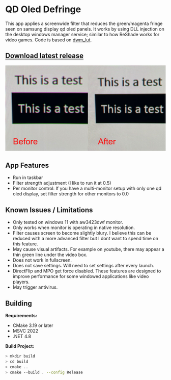 # QD Oled Defringe
This app applies a screenwide filter that reduces the green/magenta fringe seen on samsung display qd oled panels. It works by using DLL injection on the desktop windows manager service; similar to how ReShade works for video games. Code is based on [dwm_lut](https://github.com/lauralex/dwm_lut).
## [Download latest release](https://github.com/sava41/qdoled-defringe/releases/latest/download/qod.zip)
![before and after example photot](example.jpg?raw=true)

## App Features
 - Run in taskbar
 - Filter strength adjustment (I like to run it at 0.5)
 - Per monitor control: If you have a multi-monitor setup with only one qd oled display, set filter strength for other monitors to 0.0

## Known Issues / Limitations
 - Only tested on windows 11 with aw3423dwf monitor.
 - Only works when monitor is operating in native resolution.
 - Filter causes screen to become slightly blury. I believe this can be reduced with a more advanced filter but I dont want to spend time on this feature.
 - May cause visual artifacts. For example on youtube, there may appear a thin green line under the video box.
 - Does not work in fullscreen.
 - Does not save settings. Will need to set settings after every launch.
 - DirectFlip and MPO get force disabled. These features are designed to improve performance for some windowed applications like video players.
 - May trigger antivirus.

 ## Building
**Requirements:**
  - CMake 3.19 or later
  - MSVC 2022
  - .NET 4.8

**Build Project:**
```bash
> mkdir build 
> cd build 
> cmake ..
> cmake --build . --config Release
```

 
